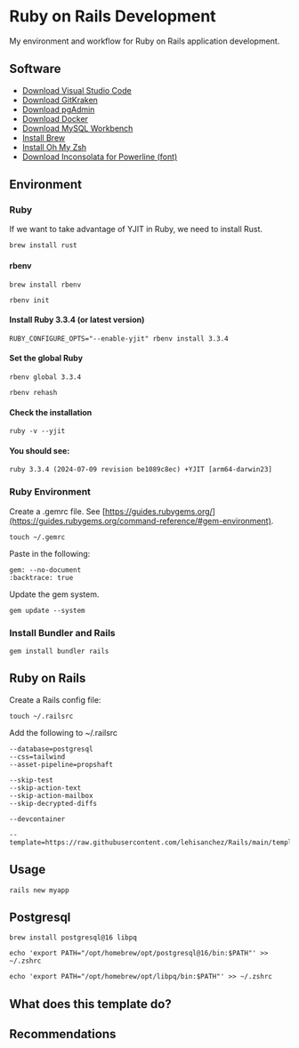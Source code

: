 # Ruby on Rails Development

My environment and workflow for Ruby on Rails application development.

## Software

- [Download Visual Studio Code](https://code.visualstudio.com/download)
- [Download GitKraken](https://www.gitkraken.com/download)
- [Download pgAdmin](https://www.pgadmin.org/download/)
- [Download Docker](https://www.docker.com/products/docker-desktop/)
- [Download MySQL Workbench](https://dev.mysql.com/downloads/workbench/)
- [Install Brew](https://brew.sh/)
- [Install Oh My Zsh](https://ohmyz.sh/)
- [Download Inconsolata for Powerline (font)](https://github.com/powerline/fonts/tree/master/Inconsolata)

## Environment

### Ruby

If we want to take advantage of YJIT in Ruby, we need to install Rust.

```bash
brew install rust
```

#### rbenv

```shell
brew install rbenv
```

```shell
rbenv init
```

#### Install Ruby 3.3.4 (or latest version)

```shell
RUBY_CONFIGURE_OPTS="--enable-yjit" rbenv install 3.3.4
```

#### Set the global Ruby

```shell
rbenv global 3.3.4
```

```shell
rbenv rehash
```

#### Check the installation

```shell
ruby -v --yjit
```

#### You should see:

```shell
ruby 3.3.4 (2024-07-09 revision be1089c8ec) +YJIT [arm64-darwin23]
```

### Ruby Environment

Create a .gemrc file. See [https://guides.rubygems.org/](https://guides.rubygems.org/command-reference/#gem-environment).

```shell
touch ~/.gemrc
```

Paste in the following:

```text
gem: --no-document
:backtrace: true
```

Update the gem system.

```shell
gem update --system
```

### Install Bundler and Rails

```shell
gem install bundler rails
```

## Ruby on Rails

Create a Rails config file:

```shell
touch ~/.railsrc
```

Add the following to ~/.railsrc

```text
--database=postgresql
--css=tailwind
--asset-pipeline=propshaft

--skip-test
--skip-action-text
--skip-action-mailbox
--skip-decrypted-diffs

--devcontainer

--template=https://raw.githubusercontent.com/lehisanchez/Rails/main/template.rb
```

## Usage

```shell
rails new myapp
```

## Postgresql

```shell
brew install postgresql@16 libpq
```

```shell
echo 'export PATH="/opt/homebrew/opt/postgresql@16/bin:$PATH"' >> ~/.zshrc
```

```shell
echo 'export PATH="/opt/homebrew/opt/libpq/bin:$PATH"' >> ~/.zshrc
```

## What does this template do?

## Recommendations
